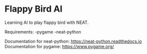 # Flappy Bird AI
Learning AI to play flappy bird with NEAT.

Requirements:
  -pygame
  -neat-python
  
Documentation for neat-python: https://neat-python.readthedocs.io
Documentation for pygame: https://www.pygame.org/
